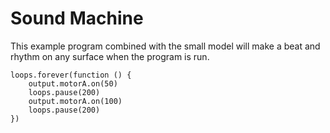 # Sound Machine

This example program combined with the small model will make a beat and rhythm on any surface when the program is run.

```blocks
loops.forever(function () {
    output.motorA.on(50)
    loops.pause(200)
    output.motorA.on(100)
    loops.pause(200)
})
``` 